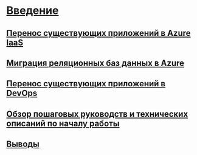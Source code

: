 # [Введение](index.md)
## [Перенос существующих приложений в Azure IaaS](lift-and-shift-existing-apps-azure-iaas.md)
## [Миграция реляционных баз данных в Azure](migrate-your-relational-databases-to-azure.md)
## [Перенос существующих приложений в DevOps](lift-and-shift-existing-apps-devops/)
## [Обзор пошаговых руководств и технических описаний по началу работы](walkthroughs-technical-get-started-overview.md)
## [Выводы](conclusions.md)
